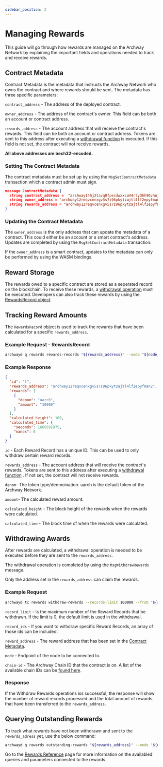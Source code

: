```yaml
---
sidebar_position: 2
---
```


# Managing Rewards 

This guide will go through how rewards are managed on the Archway Network by explaining the important fields and operations needed to track and receive rewards. 

## Contract Metadata 
Contract Metadata is the metadata that instructs the Archway Network who owns the contract and where rewards should be sent. The metadata has three specific parameters: 

`contract_address` - The address of the deployed contract.

`owner_address` - The address of the contract's owner. This field can be both an account or contract address.

`rewards_address` - The account address that will receive the contract's rewards. This field can be both an account or contract address. Tokens are sent to this address after executing a [withdrawal function](#withdrawing-awards) is executed. If this field is not set, the contract will not receive rewards. 

**All above addresses are bech32-encoded.**

### Setting The Contract Metadata 

The contract metadata must be set up by using the `MsgSetContractMetadata` transaction which a contract admin must sign.

```json  
message ContractMetadata { 
  string contract_address =  "archway14hj2tavq8fpesdwxxcu44rty3hh90vhujrvcmstl4zr3txmfvw9sy85n2u";
  string owner_address = "archway12reqvcenxgv5s7z96pkytzajtl4lf2epyfman2";
  string rewards_address = "archway12reqvcenxgv5s7z96pkytzajtl4lf2epyfman2";
}
``` 
### Updating the Contract Metadata 
The `owner_address` is the only address that can update the metadata of a contract. This could either be an account or a smart contract's address.  Updates are completed by using the `MsgSetContractMetadata` transaction. 

If the `owner_address` is a smart contract, updates to the metadata can only be performed by using the WASM bindings. 

## Reward Storage
The rewards owed to a specific contract are stored as a seperated record on the blockchain. To receive these rewards, a [withdrawal operation](#withdrawing-awards) must be executed. Developers can also track these rewards by using the [RewardsRecord object](#tracking-reward-amounts). 

## Tracking Reward Amounts 
The `RewardsRecord` object is used to track the rewards that have been calculated for a specific `rewards_address`. 

### Example Request - RewardsRecord 
```bash
archwayd q rewards rewards-records "${rewards_address}" --node "${node_url}" --output json | jq .
```
### Example Response 

```json
{
  "id": "1",
  "rewards_address": "archway12reqvcenxgv5s7z96pkytzajtl4lf2epyfman2",
  "rewards": [
    {
      "denom": "uarch",
      "amount": "10000"
    }
  ],
  "calculated_height": 100,
  "calculated_time": {
    "seconds": 1660591975,
    "nanos": 0
  }
}
```
`id` - Each Reward Record has a unique ID. This can be used to only withdraw certain reward records. 

`rewards_address` - The account address that will receive the contract's rewards. Tokens are sent to this address after executing a [withdrawal function](#withdrawing-awards) . If not set, the contract will not receive rewards. 

`denom`- The token type/denmoination. uarch is the default token of the Archway Network.  

`amount`- The calculated reward amount. 

`calculated_height` - The block height of the rewards when the rewards were calculated. 

`calculated_time` - The block time of when the rewards were calculated. 


## Withdrawing Awards 

After rewards are calculated, a withdrawal operation is needed to be executed before they are sent to the `rewards_address`. 

The withdrawal operation is completed by using the `MsgWithdrawRewards` message.   

Only the address set in the `rewards_address` can claim the rewards.

### Example Request

```bash
archwayd tx rewards withdraw-rewards --records-limit 100000 --from "${rewards_address}" --node "${node_url}" --chain-id "${chain_id}" 
```
 ``record_limit`` - Is the maximum number of the Reward Records that be withdrawn. If the limit is 0, the default limit is used in the withdrawal. 

 ``record_ids`` - If you want to withdraw specific Reward Records, an array of those ids can be included.

 ``reward_address`` - The reward address that has been set in the [Contract Metadata](#contract-metadata). 

 ``node`` - Endpoint of the node to be connected to. 

 ``chain-id`` - The Archway Chain ID that the contract is on. A list of the available chain IDs can be [found here](../overview/network.md/). 

 ### Response 

If the Withdraw Rewards operations iss successful, the response will show the number of reward records processed and the total amount of rewards that have been transferred to the `rewards_address`. 



## Querying Outstanding Rewards

To track what rewards have not been withdrawn and sent to the `rewards_adress` yet, use the below command: 

```bash
archwayd q rewards outstanding-rewards "${rewards_address}" --node "${node_url}" --output json | jq .
``` 

Go to the [Rewards Reference](./rewards-reference.md) page for more information on the availabled queries and parameters connected to the rewards.